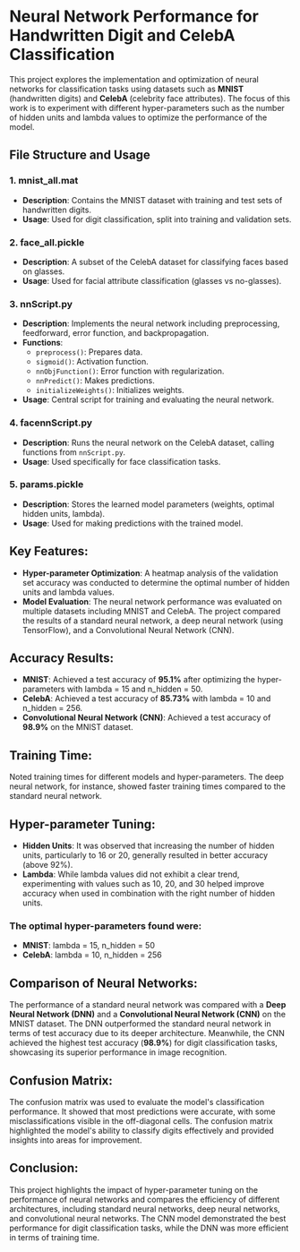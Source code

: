 
# Neural Network Performance for Handwritten Digit and CelebA Classification

This project explores the implementation and optimization of neural networks for classification tasks using datasets such as **MNIST** (handwritten digits) and **CelebA** (celebrity face attributes). The focus of this work is to experiment with different hyper-parameters such as the number of hidden units and lambda values to optimize the performance of the model.


## File Structure and Usage

### 1. **mnist_all.mat**
   - **Description**: Contains the MNIST dataset with training and test sets of handwritten digits.
   - **Usage**: Used for digit classification, split into training and validation sets.

### 2. **face_all.pickle**
   - **Description**: A subset of the CelebA dataset for classifying faces based on glasses.
   - **Usage**: Used for facial attribute classification (glasses vs no-glasses).

### 3. **nnScript.py**
   - **Description**: Implements the neural network including preprocessing, feedforward, error function, and backpropagation.
   - **Functions**: 
     - `preprocess()`: Prepares data.
     - `sigmoid()`: Activation function.
     - `nnObjFunction()`: Error function with regularization.
     - `nnPredict()`: Makes predictions.
     - `initializeWeights()`: Initializes weights.
   - **Usage**: Central script for training and evaluating the neural network.

### 4. **facennScript.py**
   - **Description**: Runs the neural network on the CelebA dataset, calling functions from `nnScript.py`.
   - **Usage**: Used specifically for face classification tasks.

### 5. **params.pickle**
   - **Description**: Stores the learned model parameters (weights, optimal hidden units, lambda).
   - **Usage**: Used for making predictions with the trained model.


## Key Features:
- **Hyper-parameter Optimization**: A heatmap analysis of the validation set accuracy was conducted to determine the optimal number of hidden units and lambda values.
- **Model Evaluation**: The neural network performance was evaluated on multiple datasets including MNIST and CelebA. The project compared the results of a standard neural network, a deep neural network (using TensorFlow), and a Convolutional Neural Network (CNN).

## Accuracy Results:
- **MNIST**: Achieved a test accuracy of **95.1%** after optimizing the hyper-parameters with lambda = 15 and n_hidden = 50.
- **CelebA**: Achieved a test accuracy of **85.73%** with lambda = 10 and n_hidden = 256.
- **Convolutional Neural Network (CNN)**: Achieved a test accuracy of **98.9%** on the MNIST dataset.

## Training Time:
Noted training times for different models and hyper-parameters. The deep neural network, for instance, showed faster training times compared to the standard neural network.

## Hyper-parameter Tuning:
- **Hidden Units**: It was observed that increasing the number of hidden units, particularly to 16 or 20, generally resulted in better accuracy (above 92%).
- **Lambda**: While lambda values did not exhibit a clear trend, experimenting with values such as 10, 20, and 30 helped improve accuracy when used in combination with the right number of hidden units.

### The optimal hyper-parameters found were:
- **MNIST**: lambda = 15, n_hidden = 50
- **CelebA**: lambda = 10, n_hidden = 256

## Comparison of Neural Networks:
The performance of a standard neural network was compared with a **Deep Neural Network (DNN)** and a **Convolutional Neural Network (CNN)** on the MNIST dataset. The DNN outperformed the standard neural network in terms of test accuracy due to its deeper architecture. Meanwhile, the CNN achieved the highest test accuracy (**98.9%**) for digit classification tasks, showcasing its superior performance in image recognition.

## Confusion Matrix:
The confusion matrix was used to evaluate the model's classification performance. It showed that most predictions were accurate, with some misclassifications visible in the off-diagonal cells. The confusion matrix highlighted the model's ability to classify digits effectively and provided insights into areas for improvement.

## Conclusion:
This project highlights the impact of hyper-parameter tuning on the performance of neural networks and compares the efficiency of different architectures, including standard neural networks, deep neural networks, and convolutional neural networks. The CNN model demonstrated the best performance for digit classification tasks, while the DNN was more efficient in terms of training time.
